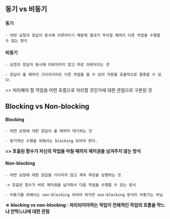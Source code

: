 ## 동기 vs 비동기
#### 동기
    - 어떤 요청과 응답이 동시에 이루어지기 때문에 결과가 주어질 때까지 다른 작업을 수행할 수 없는 방식

####  비동기 
    - 요청과 응답이 동시에 이루어지지 않고 따로 이루어지는 것

    - 응답이 올 때까지 기다리더라도 다른 작업을 할 수 있어 자원을 효율적으로 활용할 수 있다.

=> 처리해야 할 작업을 어떤 흐름으로 처리할 것인가에 대한 관점으로 구분된 것

## Blocking vs Non-blocking

#### Blocking

    - 어떤 요청에 대한 응답이 올 때까지 대기하는 것

    - 동기적인 수행을 위해서는 blocking 되어야 한다.
    
**=> 호출된 함수가 자신의 작업을 마칠 때까지 제어권을 넘겨주지 않는 방식**


#### Non-blocking

    - 어떤 요청에 대한 응답을 기다리지 않고 계속 루틴을 실행하는 것

    -> 호출된 함수가 바로 제어권을 넘겨줘서 다음 작업을 수행할 수 있는 망식

    - 비동기를 위해서는 non-blocking 되어야 하지만 non-blocking 방식이 비동기는 아님

**=> blocking vs non-blocking : 처리되어야하는 작업이 전체적인 작업의 흐름을 막느냐 안막느냐에 대한 관점**


